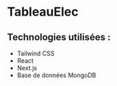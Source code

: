 # TableauElec

## Technologies utilisées :
- Tailwind CSS
- React
- Next.js
- Base de données MongoDB